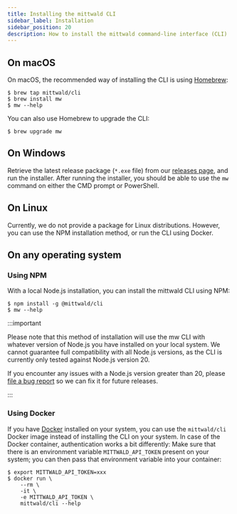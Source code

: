 ```yaml
---
title: Installing the mittwald CLI
sidebar_label: Installation
sidebar_position: 20
description: How to install the mittwald command-line interface (CLI)
---
```


## On macOS

On macOS, the recommended way of installing the CLI is using [Homebrew](https://brew.sh):

```
$ brew tap mittwald/cli
$ brew install mw
$ mw --help
```

You can also use Homebrew to upgrade the CLI:

```
$ brew upgrade mw
```

## On Windows

Retrieve the latest release package (`*.exe` file) from our [releases page](https://github.com/mittwald/cli/releases), and run the installer. After running the installer, you should be able to use the `mw` command on either the CMD prompt or PowerShell.

## On Linux

Currently, we do not provide a package for Linux distributions. However, you can use the NPM installation method, or run the CLI using Docker.

## On any operating system

### Using NPM

With a local Node.js installation, you can install the mittwald CLI using NPM:

```
$ npm install -g @mittwald/cli
$ mw --help
```

:::important

Please note that this method of installation will use the mw CLI with whatever version of Node.js you have installed on your local system. We cannot guarantee full compatibility with all Node.js versions, as the CLI is currently only tested against Node.js version 20.

If you encounter any issues with a Node.js version greater than 20, please [file a bug report](https://github.com/mittwald/cli/issues) so we can fix it for future releases. 

:::

### Using Docker

If you have [Docker](https://www.docker.com/) installed on your system, you can use the `mittwald/cli` Docker image instead of installing the CLI on your system. In case of the Docker container, authentication works a bit differently: Make sure that there is an environment variable `MITTWALD_API_TOKEN` present on your system; you can then pass that environment variable into your container:

```
$ export MITTWALD_API_TOKEN=xxx
$ docker run \
    --rm \
    -it \
    -e MITTWALD_API_TOKEN \
    mittwald/cli --help
```